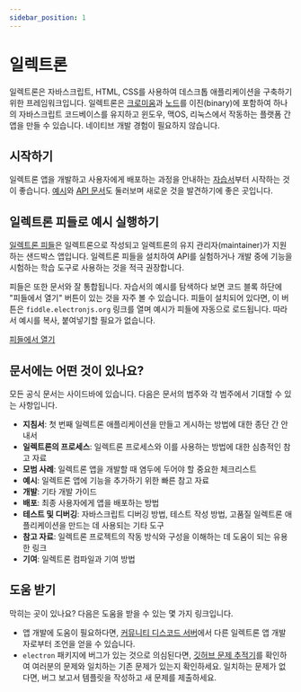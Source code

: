 ```yaml
---
sidebar_position: 1
---
```


# 일렉트론

일렉트론은 자바스크립트, HTML, CSS를 사용하여 데스크톱 애플리케이션을 구축하기 위한 프레임워크입니다. 일렉트론은 [크로미움](https://www.chromium.org/)과 [노드](https://nodejs.org/)를 이진(binary)에 포함하여 하나의 자바스크립트 코드베이스를 유지하고 윈도우, 맥OS, 리눅스에서 작동하는 플랫폼 간 앱을 만들 수 있습니다. 네이티브 개발 경험이 필요하지 않습니다.

## 시작하기

일렉트론 앱을 개발하고 사용자에게 배포하는 과정을 안내하는 [자습서](https://www.electronjs.org/docs/latest/tutorial/tutorial-prerequisites)부터 시작하는 것이 좋습니다. [예시](https://www.electronjs.org/docs/latest/tutorial/examples)와 [API 문서](https://www.electronjs.org/docs/latest/api/app)도 둘러보며 새로운 것을 발견하기에 좋은 곳입니다.

## 일렉트론 피들로 예시 실행하기

[일렉트론 피들](https://electronjs.org/fiddle)은 일렉트론으로 작성되고 일렉트론의 유지 관리자(maintainer)가 지원하는 샌드박스 앱입니다. 일렉트론 피들을 설치하여 API를 실험하거나 개발 중에 기능을 시험하는 학습 도구로 사용하는 것을 적극 권장합니다.

피들은 또한 문서와 잘 통합됩니다. 자습서의 예시를 탐색하다 보면 코드 블록 하단에 "피들에서 열기" 버튼이 있는 것을 자주 볼 수 있습니다. 피들이 설치되어 있다면, 이 버튼은 `fiddle.electronjs.org` 링크를 열며 예시가 피들에 자동으로 로드됩니다. 따라서 예시를 복사, 붙여넣기할 필요가 없습니다.

[피들에서 열기](https://fiddle.electronjs.org/launch?target=electron/v25.0.1/docs/fiddles/quick-start)

## 문서에는 어떤 것이 있나요?

모든 공식 문서는 사이드바에 있습니다. 다음은 문서의 범주와 각 범주에서 기대할 수 있는 사항입니다.

- **지침서**: 첫 번째 일렉트론 애플리케이션을 만들고 게시하는 방법에 대한 종단 간 안내서
- **일렉트론의 프로세스**: 일렉트론 프로세스와 이를 사용하는 방법에 대한 심층적인 참고 자료
- **모범 사례**: 일렉트론 앱을 개발할 때 염두에 두어야 할 중요한 체크리스트
- **예시**: 일렉트론 앱에 기능을 추가하기 위한 빠른 참고 자료
- **개발**: 기타 개발 가이드
- **배포**: 최종 사용자에게 앱을 배포하는 방법
- **테스트 및 디버깅**: 자바스크립트 디버깅 방법, 테스트 작성 방법, 고품질 일렉트론 애플리케이션을 만드는 데 사용되는 기타 도구
- **참고 자료**: 일렉트론 프로젝트의 작동 방식와 구성을 이해하는 데 도움이 되는 유용한 링크
- **기여**: 일렉트론 컴파일과 기여 방법

## 도움 받기

막히는 곳이 있나요? 다음은 도움을 받을 수 있는 몇 가지 링크입니다.

- 앱 개발에 도움이 필요하다면, [커뮤니티 디스코드 서버](https://discord.gg/electronjs)에서 다른 일렉트론 앱 개발자로부터 조언을 얻을 수 있습니다.
- `electron` 패키지에 버그가 있는 것으로 의심된다면, [깃허브 문제 추적기](https://github.com/electron/electron/issues)를 확인하여 여러분의 문제와 일치하는 기존 문제가 있는지 확인하세요. 일치하는 문제가 없다면, 버그 보고서 템플릿을 작성하고 새 문제를 제출하세요.